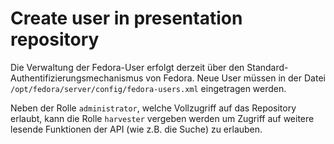# Create user in presentation repository

Die Verwaltung der Fedora-User erfolgt derzeit über den Standard- Authentifizierungsmechanismus von Fedora. Neue User müssen in der Datei `/opt/fedora/server/config/fedora-users.xml` eingetragen werden.

Neben der Rolle `administrator`, welche Vollzugriff auf das Repository erlaubt, kann die Rolle `harvester` vergeben werden um Zugriff auf weitere lesende Funktionen der API (wie z.B. die Suche) zu erlauben.
